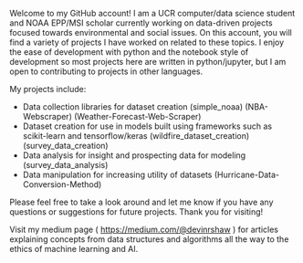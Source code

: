 
<!---
DevinRShaw/DevinRShaw is a ✨ special ✨ repository because its `README.md` (this file) appears on your GitHub profile.
You can click the Preview link to take a look at your changes.
--->
Welcome to my GitHub account! I am a UCR computer/data science student and NOAA EPP/MSI scholar currently working on data-driven projects focused towards environmental and social issues. On this account, you will find a variety of projects I have worked on related to these topics. I enjoy the ease of development with python and the notebook style of development so most projects here are written in python/jupyter, but I am open to contributing to projects in other languages.

My projects include:

- Data collection libraries for dataset creation (simple_noaa) (NBA-Webscraper) (Weather-Forecast-Web-Scraper)
- Dataset creation for use in models built using frameworks such as scikit-learn and tensorflow/keras (wildfire_dataset_creation) (survey_data_creation)
- Data analysis for insight and prospecting data for modeling (survey_data_analysis)
- Data manipulation for increasing utility of datasets (Hurricane-Data-Conversion-Method)

Please feel free to take a look around and let me know if you have any questions or suggestions for future projects. Thank you for visiting!

Visit my medium page ( https://medium.com/@devinrshaw ) for articles explaining concepts from data structures and algorithms all the way to the ethics of machine learning and AI.


